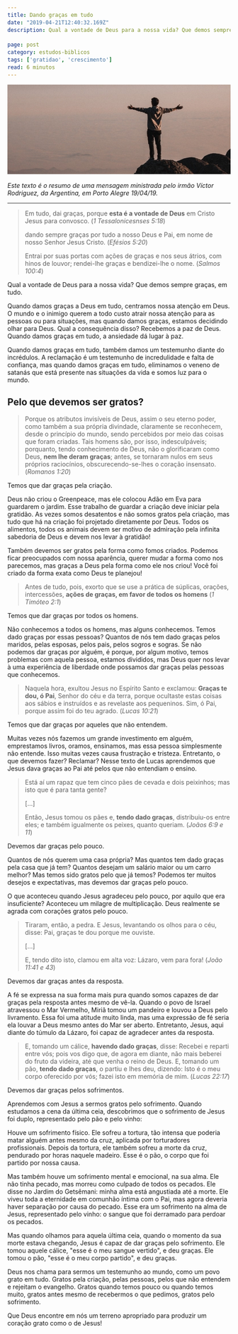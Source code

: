 ```yaml
---
title: Dando graças em tudo
date: "2019-04-21T12:40:32.169Z"
description: Qual a vontade de Deus para a nossa vida? Que demos sempre graças, em tudo.

page: post
category: estudos-biblicos
tags: ['gratidao', 'crescimento']
read: 6 minutos
---
```


![Homem no topo de uma montanha](./thankful-man.jpg)

*Este texto é o resumo de uma mensagem ministrada pelo irmão Víctor Rodriguez, da Argentina, em Porto Alegre 19/04/19.*

------

> Em tudo, dai graças, porque **esta é a vontade de Deus** em Cristo Jesus para convosco. (*1 Tessalonicesnses 5:18*)
>
> dando sempre graças por tudo a nosso Deus e Pai, em nome de nosso Senhor Jesus Cristo. (*Efésios 5:20*)
>
> Entrai por suas portas com ações de graças e nos seus átrios, com hinos de louvor; rendei-lhe graças e bendizei-lhe o nome. (*Salmos 100:4*)

Qual a vontade de Deus para a nossa vida? Que demos sempre graças, em tudo.

Quando damos graças a Deus em tudo, centramos nossa atenção em Deus. O mundo e o inimigo querem a todo custo atrair nossa atenção para as pessoas ou para situações, mas quando damos graças, estamos decidindo olhar para Deus. Qual a consequência disso? Recebemos a paz de Deus. Quando damos graças em tudo, a ansiedade dá lugar à paz.

Quando damos graças em tudo, também damos um testemunho diante do incrédulos. A reclamação é um testemunho de incredulidade e falta de confiança, mas quando damos graças em tudo, eliminamos o veneno de satanás que está presente nas situações da vida e somos luz para o mundo.

## Pelo que devemos ser gratos?

> Porque os atributos invisíveis de Deus, assim o seu eterno poder, como também a sua própria divindade, claramente se reconhecem, desde o princípio do mundo, sendo percebidos por meio das coisas que foram criadas. Tais homens são, por isso, indesculpáveis; porquanto, tendo conhecimento de Deus, não o glorificaram como Deus, **nem lhe deram graças**; antes, se tornaram nulos em seus próprios raciocínios, obscurecendo-se-lhes o coração insensato. (*Romanos 1:20*)

Temos que dar graças pela criação.

Deus não criou o Greenpeace, mas ele colocou Adão em Eva para guardarem o jardim. Esse trabalho de guardar a criação deve iniciar pela gratidão. As vezes somos desatentos e não somos gratos pela criação, mas tudo que há na criação foi projetado diretamente por Deus. Todos os alimentos, todos os animais devem ser motivo de admiração pela infinita sabedoria de Deus e devem nos levar à gratidão!

Também devemos ser gratos pela forma como fomos criados. Podemos ficar preocupados com nossa aparência, querer mudar a forma como nos parecemos, mas graças a Deus pela forma como ele nos criou! Você foi criado da forma exata como Deus te planejou!

> Antes de tudo, pois, exorto que se use a prática de súplicas, orações, intercessões, **ações de graças, em favor de todos os homens** (*1 Timóteo 2:1*)

Temos que dar graças por todos os homens.

Não conhecemos a todos os homens, mas alguns conhecemos. Temos dado graças por essas pessoas? Quantos de nós tem dado graças pelos maridos, pelas esposas, pelos pais, pelos sogros e sogras. Se não podemos dar graças por alguém, é porque, por algum motivo, temos problemas com aquela pessoa, estamos divididos, mas Deus quer nos levar à uma experiência de liberdade onde possamos dar graças pelas pessoas que conhecemos.

> Naquela hora, exultou Jesus no Espírito Santo e exclamou: **Graças te dou, ó Pai**, Senhor do céu e da terra, porque ocultaste estas coisas aos sábios e instruídos e as revelaste aos pequeninos. Sim, ó Pai, porque assim foi do teu agrado. (*Lucas 10:21*)

Temos que dar graças por aqueles que não entendem.

Muitas vezes nós fazemos um grande investimento em alguém, emprestamos livros, oramos, ensinamos, mas essa pessoa simplesmente não entende. Isso muitas vezes causa frustração e tristeza. Entretanto, o que devemos fazer? Reclamar? Nesse texto de Lucas aprendemos que Jesus dava graças ao Pai até pelos que não entendiam o ensino.

> Está aí um rapaz que tem cinco pães de cevada e dois peixinhos; mas isto que é para tanta gente?
>
> [...]
>
> Então, Jesus tomou os pães e, **tendo dado graças**, distribuiu-os entre eles; e também igualmente os peixes, quanto queriam. (*Joãos 6:9 e 11*)

Devemos dar graças pelo pouco.

Quantos de nós querem uma casa própria? Mas quantos tem dado graças pela casa que já tem? Quantos desejam um salário maior ou um carro melhor? Mas temos sido gratos pelo que já temos? Podemos ter muitos desejos e expectativas, mas devemos dar graças pelo pouco.

O que aconteceu quando Jesus agradeceu pelo pouco, por aquilo que era insuficiente? Aconteceu um milagre de multiplicação. Deus realmente se agrada com corações gratos pelo pouco.

> Tiraram, então, a pedra. E Jesus, levantando os olhos para o céu, disse: Pai, graças te dou porque me ouviste.
>
> [...]
>
> E, tendo dito isto, clamou em alta voz: Lázaro, vem para fora! (*João 11:41 e 43*)

Devemos dar graças antes da resposta.

A fé se expressa na sua forma mais pura quando somos capazes de dar graças pela resposta antes mesmo de vê-la. Quando o povo de Israel atravessou o Mar Vermelho, Miriã tomou um pandeiro e louvou a Deus pelo livramento. Essa foi uma atitude muito linda, mas uma expressão de fé seria ela louvar a Deus mesmo antes do Mar ser aberto. Entretanto, Jesus, aqui diante do túmulo da Lázaro, foi capaz de agradecer antes da resposta.

> E, tomando um cálice, **havendo dado graças**, disse: Recebei e reparti entre vós; pois vos digo que, de agora em diante, não mais beberei do fruto da videira, até que venha o reino de Deus. E, tomando um pão, **tendo dado graças**, o partiu e lhes deu, dizendo: Isto é o meu corpo oferecido por vós; fazei isto em memória de mim. (*Lucas 22:17*)

Devemos dar graças pelos sofrimentos.

Aprendemos com Jesus a sermos gratos pelo sofrimento. Quando estudamos a cena da última ceia, descobrimos que o sofrimento de Jesus foi duplo, representado pelo pão e pelo vinho:

Houve um sofrimento físico. Ele sofreu a tortura, tão intensa que poderia matar alguém antes mesmo da cruz, aplicada por torturadores profissionais. Depois da tortura, ele também sofreu a morte da cruz, pendurado por horas naquele madeiro. Esse é o pão, o corpo que foi partido por nossa causa.

Mas também houve um sofrimento mental e emocional, na sua alma. Ele não tinha pecado, mas morreu como culpado de todos os pecados. Ele disse no Jardim do Getsêmani: minha alma está angustiada até a morte. Ele viveu toda a eternidade em comunhão íntima com o Pai, mas agora deveria haver separação por causa do pecado. Esse era um sofrimento na alma de Jesus, representado pelo vinho: o sangue que foi derramado para perdoar os pecados.

Mas quando olhamos para aquela última ceia, quando o momento da sua morte estava chegando, Jesus é capaz de dar graças pelo sofrimento. Ele tomou aquele cálice, "esse é o meu sangue vertido", e deu graças. Ele tomou o pão, "esse é o meu corpo partido", e deu graças. 

Deus nos chama para sermos um testemunho ao mundo, como um povo grato em tudo. Gratos pela criação, pelas pessoas, pelos que não entendem e rejeitam o evangelho. Gratos quando temos pouco ou quando temos muito, gratos antes mesmo de recebermos o que pedimos, gratos pelo sofrimento.

Que Deus encontre em nós um terreno apropriado para produzir um coração grato como o de Jesus!